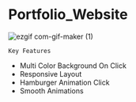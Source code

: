 # Portfolio_Website

![ezgif com-gif-maker (1)](https://user-images.githubusercontent.com/52581582/98063056-2cd56700-1e1d-11eb-86ec-e95ba39943ac.gif)

    Key Features
    
- Multi Color Background On Click
- Responsive Layout
- Hamburger Animation Click
- Smooth Animations
